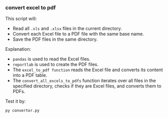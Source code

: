 ### convert excel to pdf
This script will:
- Read all `.xls` and `.xlsx` files in the current directory.
- Convert each Excel file to a PDF file with the same base name.
- Save the PDF files in the same directory.

Explanation:
- `pandas` is used to read the Excel files.
- `reportlab` is used to create the PDF files.
- The `excel_to_pdf function` reads the Excel file and converts its content into a PDF table.
- The `convert_all_excels_to_pdfs` function iterates over all files in the specified directory, checks if they are Excel files, and converts them to PDFs.

Test it by:
```
py convertor.py
```
